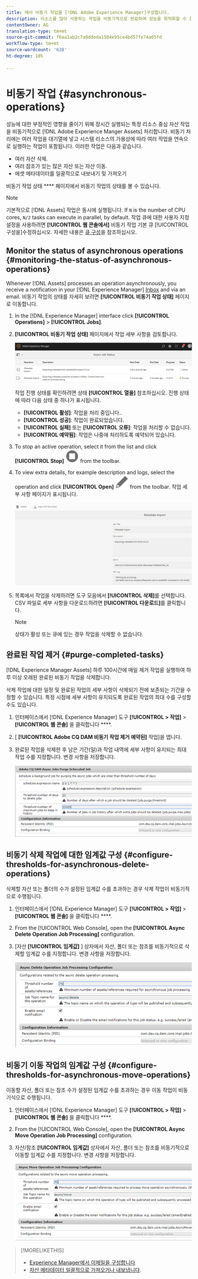 ```yaml
---
title: 에서 비동기 작업을 [!DNL Adobe Experience Manager]구성합니다.
description: 리소스를 많이 사용하는 작업을 비동기적으로 완료하여 성능을 최적화할 수 [!DNL Experience Manager Assets]있습니다.
contentOwner: AG
translation-type: tm+mt
source-git-commit: f6aa1ab2c7a0ddeda1504e95ce4bd57fe74a65fd
workflow-type: tm+mt
source-wordcount: '628'
ht-degree: 18%

---
```



# 비동기 작업 {#asynchronous-operations}

성능에 대한 부정적인 영향을 줄이기 위해 장시간 실행되는 특정 리소스 중심 자산 작업을 비동기적으로 [!DNL Adobe Experience Manger Assets] 처리합니다. 비동기 처리에는 여러 작업을 대기열에 넣고 시스템 리소스의 가용성에 따라 여러 작업을 연속으로 실행하는 작업이 포함됩니다. 이러한 작업은 다음과 같습니다.

* 여러 자산 삭제.
* 여러 참조가 있는 많은 자산 또는 자산 이동.
* 에셋 메타데이터를 일괄적으로 내보내기 및 가져오기

비동기 작업 상태 **** 페이지에서 비동기 작업의 상태를 볼 수 있습니다.

>[!NOTE]
>
>기본적으로 [!DNL Assets] 작업은 동시에 실행됩니다. If `N` is the number of CPU cores, `N/2` tasks can execute in parallel, by default. 작업 큐에 대한 사용자 지정 설정을 사용하려면 **[!UICONTROL 웹 콘솔에서]** 비동기 작업 기본 큐 [!UICONTROL 구성을]수정하십시오. 자세한 내용은 [큐 구성](https://sling.apache.org/documentation/bundles/apache-sling-eventing-and-job-handling.html#queue-configurations)을 참조하십시오.

## Monitor the status of asynchronous operations {#monitoring-the-status-of-asynchronous-operations}

Whenever [!DNL Assets] processes an operation asynchronously, you receive a notification in your [!DNL Experience Manager] [Inbox](/help/sites-authoring/inbox.md) and via an email. 비동기 작업의 상태를 자세히 보려면 **[!UICONTROL 비동기 작업 상태]** 페이지로 이동합니다.

1. In the [!DNL Experience Manager] interface click **[!UICONTROL Operations]** > **[!UICONTROL Jobs]**.

1. **[!UICONTROL 비동기 작업 상태]** 페이지에서 작업 세부 사항을 검토합니다.

   ![비동기 작업의 상태 및 세부 정보](assets/job_status.png)

   작업 진행 상태를 확인하려면 상태 **[!UICONTROL 열을]** 참조하십시오. 진행 상태에 따라 다음 상태 중 하나가 표시됩니다.

   * **[!UICONTROL 활성]**: 작업을 처리 중입니다..
   * **[!UICONTROL 성공]**: 작업이 완료되었습니다.
   * **[!UICONTROL 실패]** 또는 **[!UICONTROL 오류]**: 작업을 처리할 수 없습니다.
   * **[!UICONTROL 예약됨]**: 작업은 나중에 처리하도록 예약되어 있습니다.

1. To stop an active operation, select it from the list and click **[!UICONTROL Stop]** ![stop icon](assets/do-not-localize/stop_icon.svg) from the toolbar.

1. To view extra details, for example description and logs, select the operation and click **[!UICONTROL Open]** ![open_icon](assets/do-not-localize/edit_icon.svg) from the toolbar. 작업 세부 사항 페이지가 표시됩니다.

   ![메타데이터 가져오기 작업 세부 사항](assets/job_details.png)

1. 목록에서 작업을 삭제하려면 도구 모음에서 **[!UICONTROL 삭제]**&#x200B;를 선택합니다. CSV 파일로 세부 사항을 다운로드하려면 **[!UICONTROL 다운로드]**&#x200B;를 클릭합니다.

   >[!NOTE]
   >
   >상태가 활성 또는 큐에 있는 경우 작업을 삭제할 수 없습니다.

## 완료된 작업 제거 {#purge-completed-tasks}

[!DNL Experience Manager Assets] 하루 100시간에 매일 제거 작업을 실행하여 하루 이상 오래된 완료된 비동기 작업을 삭제합니다.

<!-- TBD: Find out from the engineering team and mention the time zone of this 1:00 am task.
-->

삭제 작업에 대한 일정 및 완료된 작업의 세부 사항이 삭제되기 전에 보존되는 기간을 수정할 수 있습니다. 특정 시점에 세부 사항이 유지되도록 완료된 작업의 최대 수를 구성할 수도 있습니다.

1. 인터페이스에서 [!DNL Experience Manager] 도구 **[!UICONTROL > 작업]** > **[!UICONTROL 웹 콘솔]** 을 클릭합니다 ****.
1. [ **[!UICONTROL Adobe CQ DAM 비동기 작업 제거 예약된]** 작업]을 엽니다.
1. 완료된 작업을 삭제한 후 남은 기간(일)과 작업 내역에 세부 사항이 유지되는 최대 작업 수를 지정합니다. 변경 사항을 저장합니다.

   ![비동기 작업의 제거를 예약하기 위한 구성](assets/purge_job.png)

## 비동기 삭제 작업에 대한 임계값 구성 {#configure-thresholds-for-asynchronous-delete-operations}

삭제할 자산 또는 폴더의 수가 설정된 임계값 수를 초과하는 경우 삭제 작업이 비동기적으로 수행됩니다.

1. 인터페이스에서 [!DNL Experience Manager] 도구 **[!UICONTROL > 작업]** > **[!UICONTROL 웹 콘솔]** 을 클릭합니다 ****.
1. From the [!UICONTROL Web Console], open the **[!UICONTROL Async Delete Operation Job Processing]** configuration.
1. [자산 **[!UICONTROL 임계값]** ] 상자에서 자산, 폴더 또는 참조를 비동기적으로 삭제할 임계값 수를 지정합니다. 변경 사항을 저장합니다.

   ![에셋을 삭제하도록 작업의 한도 설정](assets/delete_threshold.png)

## 비동기 이동 작업의 임계값 구성 {#configure-thresholds-for-asynchronous-move-operations}

이동할 자산, 폴더 또는 참조 수가 설정된 임계값 수를 초과하는 경우 이동 작업이 비동기식으로 수행됩니다.

1. 인터페이스에서 [!DNL Experience Manager] 도구 **[!UICONTROL > 작업]** > **[!UICONTROL 웹 콘솔]** 을 클릭합니다 ****.
1. From the [!UICONTROL Web Console], open the **[!UICONTROL Async Move Operation Job Processing]** configuration.
1. 자산/참조 **[!UICONTROL 임계값]** 상자에서 자산, 폴더 또는 참조를 비동기적으로 이동할 임계값 수를 지정합니다. 변경 사항을 저장합니다.

   ![자산을 이동할 작업의 임계값 제한 설정](assets/move_threshold.png)

>[!MORELIKETHIS]
>
>* [Experience Manager에서 이메일을 구성합니다](/help/sites-administering/notification.md).
>* [자산 메타데이터 일괄적으로 가져오거나 내보냅니다](/help/assets/metadata-import-export.md).

